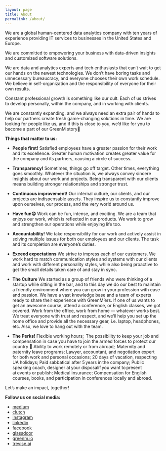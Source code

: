```yaml
---
layout: page
title: About
permalink: /about/
---
```


We are a global human-centered data analytics company with ten years of experience providing IT services to businesses in the United States and Europe.

We are committed to empowering your business with data-driven insights and customized software solutions.

We are data and analytics experts and tech enthusiasts that can’t wait to get our hands on the newest technologies.
We don’t have boring tasks and unnecessary bureaucracy, and everyone chooses their own work schedule. We believe in self-organization and the responsibility of everyone for their own results.

Constant professional growth is something like our cult. Each of us strives to develop personally, within the company, and in working with clients.

We are constantly expanding, and we always need an extra pair of hands to help our partners create fresh game-changing solutions in time.
We are looking for people like us, and if this is close to you, we’d like for you to become a part of our GreenM story💛

**Things that matter to us:**

- **People first!**
Satisfied employees have a greater passion for their work and its excellence. Greater human motivation creates greater value for the company and its partners, causing a circle of success.

- **Transparency!**
Sometimes, things go off target. Other times, everything goes smoothly. Whatever the situation is, we always convey sincere insights about our work and projects. Being transparent with our clients means building stronger relationships and stronger trust.

- **Continuous improvement!**
Our internal culture, our clients, and our projects are indispensable assets. They inspire us to constantly improve upon ourselves, our process, and the very world around us.

- **Have fun😊**
Work can be fun, intense, and exciting. We are a team that enjoys our work, which is reflected in our products. We work to grow and strengthen our operations while enjoying life too.

- **Accountability!**
We take responsibility for our work and actively assist in solving multiple issues for both our employees and our clients. The task and its completion are everyone’s duties.

- **Exceed expectations**
We strive to impress each of our customers. We work hard to match communication styles and systems with our clients and work with different personality styles, while also being proactive to get the small details taken care of and stay in sync.

- **The Culture**
We started as a group of friends who were thinking of a startup while sitting in the bar, and to this day we do our best to maintain a friendly environment where you can grow in your profession with ease and passion. We have a vast knowledge base and a team of experts ready to share their experience with GreenM’ers. If one of us wants to get an awesome course, attend a conference, or English classes, we got covered.
Work from the office, work from home — whatever works best. We treat everyone with trust and respect, and we’ll help you set up the home office and provide all the necessary gear, i.e. laptop, headphones, etc. Also, we love to hang out with the team.

- **The Perks!**
Flexible working hours; 
The possibility to keep your job and compensation ​in case you have to join the armed forces to protect ​our country​ 💪
Ability to work remotely or from abroad; 
Maternity and paternity leave programs;
Lawyer, accountant, and negotiation expert for both ​work and personal occasions;
20 days of vacation, respecting UA holidays;
Paid sabbatical after 5 years in the company​;
Public speaking coach, designer at your disposal ​if you want to present at events or publish​;
Medical insurance​;
Compensation for English courses, books, ​and participation in conferences locally and abroad.

Let’s make an impact, together!

**Follow us on social media:**
- [medium](https://medium.com/greenm)
- [clutch](https://clutch.co/profile/greenm#highlights)
- [instagram](https://www.instagram.com/greenm.rocks)
- [linkedin](https://www.linkedin.com/company/greenm/)
- [facebook](https://www.facebook.com/greenmrocks)
- [glassdoor](https://www.glassdoor.com/Overview/Working-at-GreenM-EI_IE3151687.11,17.htm)
- [greenm.io](https://greenm.io/service-ai)
- [trevise.ai](https://trevise.ai)


